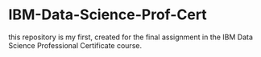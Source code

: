 # IBM-Data-Science-Prof-Cert
this repository is my first, created for the final assignment in the IBM Data Science Professional Certificate course.
